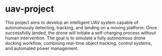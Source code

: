 # uav-project
This project aims to develop an intelligent UAV system capable of autonomously detecting, tracking, and landing on a moving platform. Once successfully landed, the drone will initiate a self-charging process without human intervention. The goal is to simulate a fully autonomous drone docking workflow, combining real-time object tracking, control systems, and automated power management.
